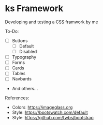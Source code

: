 # ks Framework
 Developing and testing a CSS framwork by me

 To-Do:
 - [ ] Buttons
    - [ ] Default
    - [ ] Disabled
 - [ ] Typography
 - [ ] Forms
 - [ ] Cards
 - [ ] Tables
 - [ ] Navbards
 - And others...

References:
- Colors: https://imageglass.org
- Style: https://bootswatch.com/default
- Style: https://github.com/twbs/bootstrap
